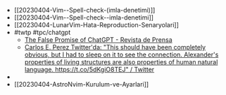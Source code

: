 - [[20230404-Vim--Spell-check-(imla-denetimi)]]
- [[20230404-Vim--Spell-check--imla-denetimi]]
- [[20230404-LunarVim-Hata-Reproduction-Senaryolari]]
- #twtp #tpc/chatgpt
	- [The False Promise of ChatGPT - Revista de Prensa](https://www.almendron.com/tribuna/the-false-promise-of-chatgpt/)
	- [Carlos E. Perez Twitter'da: "This should have been completely obvious, but I had to sleep on it to see the connection. Alexander's properties of living structures are also properties of human natural language. https://t.co/5dKgiO8TEJ" / Twitter](https://twitter.com/IntuitMachine/status/1643178890725142531)
-
- [[20230404-AstroNvim-Kurulum-ve-Ayarlari]]
